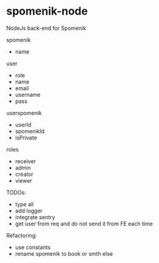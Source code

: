 # spomenik-node
NodeJs back-end for Spomenik


spomenik
- name

user
- role
- name
- email
- username
- pass

userspomenik
- userId
- spomenikId
- isPrivate

roles
- receiver
- admin
- creator
- viewer


TODOs:
- type all 
- add logger
- integrate sentry
- get user from req and do not send it from FE each time  

Refactoring:
- use constants
- rename spomenik to book or smth else